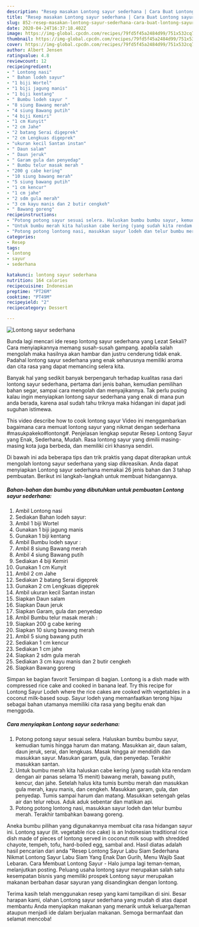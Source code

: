 ```yaml
---
description: "Resep masakan Lontong sayur sederhana | Cara Buat Lontong sayur sederhana Yang Sempurna"
title: "Resep masakan Lontong sayur sederhana | Cara Buat Lontong sayur sederhana Yang Sempurna"
slug: 852-resep-masakan-lontong-sayur-sederhana-cara-buat-lontong-sayur-sederhana-yang-sempurna
date: 2020-04-24T16:37:18.402Z
image: https://img-global.cpcdn.com/recipes/79fd5f45a2484d99/751x532cq70/lontong-sayur-sederhana-foto-resep-utama.jpg
thumbnail: https://img-global.cpcdn.com/recipes/79fd5f45a2484d99/751x532cq70/lontong-sayur-sederhana-foto-resep-utama.jpg
cover: https://img-global.cpcdn.com/recipes/79fd5f45a2484d99/751x532cq70/lontong-sayur-sederhana-foto-resep-utama.jpg
author: Albert Jensen
ratingvalue: 4.8
reviewcount: 12
recipeingredient:
- " Lontong nasi"
- " Bahan lodeh sayur"
- "1 biji Wortel"
- "1 biji jagung manis"
- "1 biji kentang"
- " Bumbu lodeh sayur "
- "8 siung Bawang merah"
- "4 siung Bawang putih"
- "4 biji Kemiri"
- "1 cm Kunyit"
- "2 cm Jahe"
- "2 batang Serai digeprek"
- "2 cm Lengkuas digeprek"
- "ukuran kecil Santan instan"
- " Daun salam"
- " Daun jeruk"
- " Garam gula dan penyedap"
- " Bumbu telur masak merah "
- "200 g cabe kering"
- "10 siung bawang merah"
- "5 siung bawang putih"
- "1 cm kencur"
- "1 cm jahe"
- "2 sdm gula merah"
- "3 cm kayu manis dan 2 butir cengkeh"
- " Bawang goreng"
recipeinstructions:
- "Potong potong sayur sesuai selera. Haluskan bumbu bumbu sayur, kemudian tumis hingga harum dan matang. Masukkan air, daun salam, daun jeruk, serai, dan lengkuas. Masak hingga air mendidih dan masukkan sayur. Masukan garam, gula, dan penyedap. Terakhir masukkan santan."
- "Untuk bumbu merah kita haluskan cabe kering (yang sudah kita rendam dengan air panas selama 15 menit) bawang merah, bawang putih, kencur, dan jahe. Setelah halus kita tumis bumbu merah dan masukkan gula merah, kayu manis, dan cengkeh. Masukkan garam, gula, dan penyedap. Tumis sampai harum dan matang. Masukkan setengah gelas air dan telur rebus. Aduk aduk sebentar dan matikan api."
- "Potong potong lontong nasi, masukkan sayur lodeh dan telur bumbu merah. Terakhir tambahkan bawang goreng."
categories:
- Resep
tags:
- lontong
- sayur
- sederhana

katakunci: lontong sayur sederhana 
nutrition: 164 calories
recipecuisine: Indonesian
preptime: "PT26M"
cooktime: "PT49M"
recipeyield: "2"
recipecategory: Dessert

---
```



![Lontong sayur sederhana](https://img-global.cpcdn.com/recipes/79fd5f45a2484d99/751x532cq70/lontong-sayur-sederhana-foto-resep-utama.jpg)

Bunda lagi mencari ide resep lontong sayur sederhana yang Lezat Sekali? Cara menyiapkannya memang susah-susah gampang. apabila salah mengolah maka hasilnya akan hambar dan justru cenderung tidak enak. Padahal lontong sayur sederhana yang enak seharusnya memiliki aroma dan cita rasa yang dapat memancing selera kita.

Banyak hal yang sedikit banyak berpengaruh terhadap kualitas rasa dari lontong sayur sederhana, pertama dari jenis bahan, kemudian pemilihan bahan segar, sampai cara mengolah dan menyajikannya. Tak perlu pusing kalau ingin menyiapkan lontong sayur sederhana yang enak di mana pun anda berada, karena asal sudah tahu triknya maka hidangan ini dapat jadi suguhan istimewa.

This video describe how to cook lontong sayur Video ini menggambarkan bagaimana cara memuat lontong sayur yang nikmat dengan sederhana #masukpakeko#lontong#. Penjelasan lengkap seputar Resep Lontong Sayur yang Enak, Sederhana, Mudah. Rasa lontong sayur yang dimilii masing-masing kota juga berbeda, dan memiliki ciri khasnya sendiri.


Di bawah ini ada beberapa tips dan trik praktis yang dapat diterapkan untuk mengolah lontong sayur sederhana yang siap dikreasikan. Anda dapat menyiapkan Lontong sayur sederhana memakai 26 jenis bahan dan 3 tahap pembuatan. Berikut ini langkah-langkah untuk membuat hidangannya.

<!--inarticleads1-->

##### Bahan-bahan dan bumbu yang dibutuhkan untuk pembuatan Lontong sayur sederhana:

1. Ambil  Lontong nasi
1. Sediakan  Bahan lodeh sayur:
1. Ambil 1 biji Wortel
1. Gunakan 1 biji jagung manis
1. Gunakan 1 biji kentang
1. Ambil  Bumbu lodeh sayur :
1. Ambil 8 siung Bawang merah
1. Ambil 4 siung Bawang putih
1. Sediakan 4 biji Kemiri
1. Gunakan 1 cm Kunyit
1. Ambil 2 cm Jahe
1. Sediakan 2 batang Serai digeprek
1. Gunakan 2 cm Lengkuas digeprek
1. Ambil ukuran kecil Santan instan
1. Siapkan  Daun salam
1. Siapkan  Daun jeruk
1. Siapkan  Garam, gula dan penyedap
1. Ambil  Bumbu telur masak merah :
1. Siapkan 200 g cabe kering
1. Siapkan 10 siung bawang merah
1. Ambil 5 siung bawang putih
1. Sediakan 1 cm kencur
1. Sediakan 1 cm jahe
1. Siapkan 2 sdm gula merah
1. Sediakan 3 cm kayu manis dan 2 butir cengkeh
1. Siapkan  Bawang goreng


Simpan ke bagian favorit Tersimpan di bagian. Lontong is a dish made with compressed rice cake and cooked in banana leaf. Try this recipe for Lontong Sayur Lodeh where the rice cakes are cooked with vegetables in a coconut milk-based soup. Sayur lodeh yang memanfaatkan terong hijau sebagai bahan utamanya memiliki cita rasa yang begitu enak dan menggoda. 

<!--inarticleads2-->

##### Cara menyiapkan Lontong sayur sederhana:

1. Potong potong sayur sesuai selera. Haluskan bumbu bumbu sayur, kemudian tumis hingga harum dan matang. Masukkan air, daun salam, daun jeruk, serai, dan lengkuas. Masak hingga air mendidih dan masukkan sayur. Masukan garam, gula, dan penyedap. Terakhir masukkan santan.
1. Untuk bumbu merah kita haluskan cabe kering (yang sudah kita rendam dengan air panas selama 15 menit) bawang merah, bawang putih, kencur, dan jahe. Setelah halus kita tumis bumbu merah dan masukkan gula merah, kayu manis, dan cengkeh. Masukkan garam, gula, dan penyedap. Tumis sampai harum dan matang. Masukkan setengah gelas air dan telur rebus. Aduk aduk sebentar dan matikan api.
1. Potong potong lontong nasi, masukkan sayur lodeh dan telur bumbu merah. Terakhir tambahkan bawang goreng.


Aneka bumbu pilihan yang digunakannya membuat cita rasa hidangan sayur ini. Lontong sayur (lit. vegetable rice cake) is an Indonesian traditional rice dish made of pieces of lontong served in coconut milk soup with shredded chayote, tempeh, tofu, hard-boiled egg, sambal and. Hasil diatas adalah hasil pencarian dari anda &#34;Resep Lontong Sayur Labu Siam Sederhana Nikmat Lontong Sayur Labu Siam Yang Enak Dan Gurih, Menu Wajib Saat Lebaran. Cara Membuat Lontong Sayur - Halo jumpa lagi teman-teman, melanjutkan posting. Peluang usaha lontong sayur merupakan salah satu kesempatan bisnis yang memiliki prospek Lontong sayur merupakan makanan berbahan dasar sayuran yang disandingkan dengan lontong. 

Terima kasih telah menggunakan resep yang kami tampilkan di sini. Besar harapan kami, olahan Lontong sayur sederhana yang mudah di atas dapat membantu Anda menyiapkan makanan yang menarik untuk keluarga/teman ataupun menjadi ide dalam berjualan makanan. Semoga bermanfaat dan selamat mencoba!
